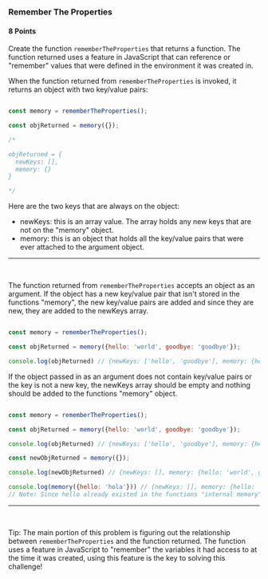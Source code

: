 ### Remember The Properties

#### 8 Points

Create the function `rememberTheProperties` that returns a function. The function returned uses a feature in JavaScript that can reference or "remember" values that were defined in the environment it was created in.

When the function returned from `rememberTheProperties` is invoked, it returns an object with two key/value pairs:

```js

const memory = rememberTheProperties();

const objReturned = memory({});

/*

objReturned = {
  newKeys: [],
  memory: {}
}

*/
```

Here are the two keys that are always on the object:

- newKeys: this is an array value. The array holds any new keys that are not on the "memory" object.
- memory: this is an object that holds all the key/value pairs that were ever attached to the argument object.

<hr>
<br>

The function returned from `rememberTheProperties` accepts an object as an argument. If the object has a new key/value pair that isn't stored in the functions "memory", the new key/value pairs are added and since they are new, they are added to the newKeys array.

```js

const memory = rememberTheProperties();

const objReturned = memory({hello: 'world', goodbye: 'goodbye'});

console.log(objReturned) // {newKeys: ['hello', 'goodbye'], memory: {hello: 'world', goodbye: 'goodbye'}}

```

If the object passed in as an argument does not contain key/value pairs or the key is not a new key, the newKeys array should be empty and nothing should
be added to the functions "memory" object.

```js

const memory = rememberTheProperties();

const objReturned = memory({hello: 'world', goodbye: 'goodbye'});

console.log(objReturned) // {newKeys: ['hello', 'goodbye'], memory: {hello: 'world', goodbye: 'goodbye'}};

const newObjReturned = memory({});

console.log(newObjReturned) // {newKeys: [], memory: {hello: 'world', goodbye: 'goodbye'}};

console.log(memory({hello: 'hola'})) // {newKeys: [], memory: {hello: 'world', goodybe: 'goodbye'}}
// Note: Since hello already existed in the functions "internal memory", the key/value pair is ignored since it already exists.

```

<hr>
<br>

Tip: The main portion of this problem is figuring out the relationship between `rememberTheProperties` and the function returned. The function uses a feature
in JavaScript to "remember" the variables it had access to at the time it was created, using this feature is the key to solving this challenge!
